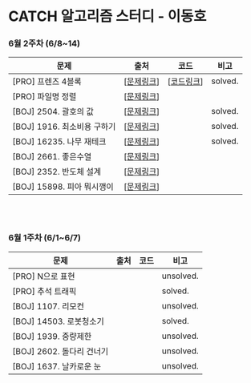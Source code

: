# CATCH 알고리즘 스터디 - 이동호

### 6월 2주차 (6/8~14)

 | 문제 | 출처 | 코드 | 비고 |
 |---|---|---|---|
  [PRO] 프렌즈 4블록  | [[문제링크](https://programmers.co.kr/learn/courses/30/lessons/17679)] | [[코드링크](https://github.com/catch4/Doho/blob/master/2%EB%B2%88%EC%A7%B8/%5BPRO%5D%20%ED%94%84%EB%A0%8C%EC%A6%88%204%EB%B8%94%EB%A1%9D.cpp)] | solved.   
  [PRO] 파일명 정렬 |  [[문제링크](https://programmers.co.kr/learn/courses/30/lessons/17686)] |    
  [BOJ] 2504. 괄호의 값 |  [[문제링크](https://www.acmicpc.net/problem/2504)] ||  solved.   
  [BOJ] 1916. 최소비용 구하기 |  [[문제링크](https://www.acmicpc.net/problem/1916)]| | solved.   
  [BOJ] 16235. 나무 재테크|   [[문제링크](https://www.acmicpc.net/problem/16235)] || solved.   
  [BOJ] 2661. 좋은수열 |  [[문제링크](https://www.acmicpc.net/problem/2661)] ||    
  [BOJ] 2352. 반도체 설계| [[문제링크](https://www.acmicpc.net/problem/2352)] ||    
  [BOJ] 15898. 피아 뭐시깽이| [[문제링크](https://www.acmicpc.net/problem/15898)] ||       
   <br><br>
   
   
   
### 6월 1주차 (6/1~6/7)
 | 문제 | 출처 | 코드 | 비고 |
 |---|---|---|---|
  [PRO] N으로 표현|||unsolved.
 [PRO] 추석 트래픽|||solved.
 [BOJ] 1107. 리모컨 |||unsolved. 
 [BOJ] 14503. 로봇청소기   |||solved.
 [BOJ] 1939. 중량제한 |||unsolved.
 [BOJ] 2602. 돌다리 건너기   |||unsolved.
 [BOJ] 1637. 날카로운 눈 |||unsolved.   



